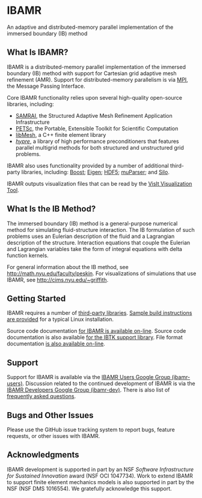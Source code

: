 IBAMR
=====

An adaptive and distributed-memory parallel implementation of the immersed boundary (IB) method

What Is IBAMR?
--------------

IBAMR is a distributed-memory parallel implementation of the immersed boundary (IB) method with support for Cartesian grid adaptive mesh refinement (AMR).  Support for distributed-memory parallelism is via [MPI](http://www.mcs.anl.gov/research/projects/mpi), the Message Passing Interface.

Core IBAMR functionality relies upon several high-quality open-source libraries, including:
 * [SAMRAI](https://computation-rnd.llnl.gov/SAMRAI), the Structured Adaptive Mesh Refinement Application Infrastructure
 * [PETSc](http://www.mcs.anl.gov/petsc), the Portable, Extensible Toolkit for Scientific Computation
 * [libMesh](http://libmesh.sourceforge.net), a C++ finite element library
 * [*hypre*](http://computation.llnl.gov/casc/linear_solvers/sls_hypre.html), a library of high performance preconditioners that features parallel multigrid methods for both structured and unstructured grid problems.

IBAMR also uses functionality provided by a number of additional third-party libraries, including: [Boost](http://www.boost.org); [Eigen](http://eigen.tuxfamily.org/index.php); [HDF5](http://www.hdfgroup.org/HDF5); [muParser](http://muparser.beltoforion.de); and [Silo](https://wci.llnl.gov/codes/silo).

IBAMR outputs visualization files that can be read by the [VisIt Visualization Tool](https://wci.llnl.gov/codes/visit).

What Is the IB Method?
----------------------

The immersed boundary (IB) method is a general-purpose numerical method for simulating fluid-structure interaction.  The IB formulation of such problems uses an Eulerian description of the fluid and a Lagrangian description of the structure.  Interaction equations that couple the Eulerian and Lagrangian variables take the form of integral equations with delta function kernels.

For general information about the IB method, see http://math.nyu.edu/faculty/peskin.  For visualizations of simulations that use IBAMR, see http://cims.nyu.edu/~griffith.

Getting Started
---------------

IBAMR requires a number of [third-party libraries](https://github.com/IBAMR/IBAMR/wiki/ThirdPartyLibraries).  [Sample build instructions are provided](https://github.com/IBAMR/IBAMR/wiki/Building) for a typical Linux installation.

Source code documentation [for IBAMR is available on-line](http://ibamr.googlecode.com/svn/doc/ibamr/HEAD/html/annotated.html).  Source code documentation is also available [for the IBTK support library](http://ibamr.googlecode.com/svn/doc/ibtk/HEAD/html/annotated.html).  File format documentation [is also available on-line](http://ibamr.googlecode.com/svn/doc/ibamr/HEAD/html/classIBAMR_1_1IBStandardInitializer.html#_details).

Support
-------

Support for IBAMR is available via the [IBAMR Users Google Group (ibamr-users)](http://groups.google.com/group/ibamr-users).  Discussion related to the continued development of IBAMR is via the [IBAMR Developers Google Group (ibamr-dev)](http://groups.google.com/group/ibamr-dev). There is also list of [frequently asked questions](https://github.com/IBAMR/IBAMR/wiki/FAQ).

Bugs and Other Issues
---------------------

Please use the GitHub issue tracking system to report bugs, feature requests, or other issues with IBAMR.

Acknowledgments
---------------

IBAMR development is supported in part by an NSF <i>Software Infrastructure for Sustained Innovation</i> award (NSF OCI 1047734).  Work to extend IBAMR to support finite element mechanics models is also supported in part by the NSF (NSF DMS 1016554).  We gratefully acknowledge this support.
